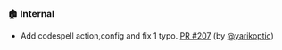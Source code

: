 ### 🏠 Internal

- Add codespell action,config and fix 1 typo.  [PR #207](https://github.com/datalad/datalad-container/pull/207) (by [@yarikoptic](https://github.com/yarikoptic))
